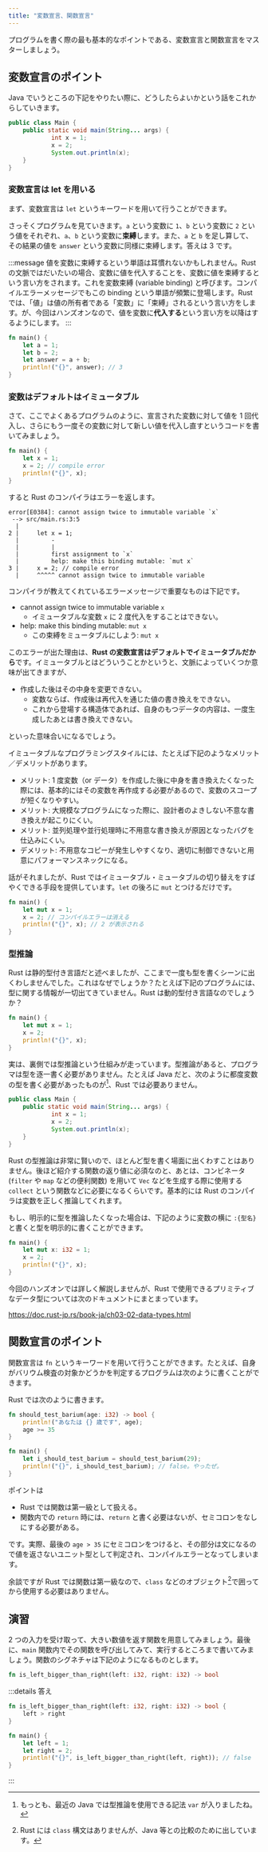 ```yaml
---
title: "変数宣言、関数宣言"
---
```


プログラムを書く際の最も基本的なポイントである、変数宣言と関数宣言をマスターしましょう。

## 変数宣言のポイント

Java でいうところの下記をやりたい際に、どうしたらよいかという話をこれからしていきます。

```java
public class Main {
	public static void main(String... args) {
			int x = 1;
			x = 2;
			System.out.println(x);
	}
}
```

### 変数宣言は let を用いる

まず、変数宣言は `let` というキーワードを用いて行うことができます。

さっそくプログラムを見ていきます。`a` という変数に `1`、`b` という変数に `2` という値をそれぞれ、`a`、`b` という変数に**束縛**します。また、`a` と `b` を足し算して、その結果の値を `answer` という変数に同様に束縛します。答えは 3 です。

:::message
値を変数に束縛するという単語は耳慣れないかもしれません。Rust の文脈ではだいたいの場合、変数に値を代入することを、変数に値を束縛するという言い方をされます。これを変数束縛 (variable binding) と呼びます。コンパイルエラーメッセージでもこの binding という単語が頻繁に登場します。Rust では、「値」は値の所有者である「変数」に「束縛」されるという言い方をします。が、今回はハンズオンなので、値を変数に**代入する**という言い方を以降はするようにします。
:::

```rust
fn main() {
    let a = 1;
    let b = 2;
    let answer = a + b;
    println!("{}", answer); // 3
}
```

### 変数はデフォルトはイミュータブル

さて、ここでよくあるプログラムのように、宣言された変数に対して値を 1 回代入し、さらにもう一度その変数に対して新しい値を代入し直すというコードを書いてみましょう。

```rust
fn main() {
    let x = 1;
    x = 2; // compile error
    println!("{}", x);
}
```

すると Rust のコンパイラはエラーを返します。

```
error[E0384]: cannot assign twice to immutable variable `x`
 --> src/main.rs:3:5
  |
2 |     let x = 1;
  |         -
  |         |
  |         first assignment to `x`
  |         help: make this binding mutable: `mut x`
3 |     x = 2; // compile error
  |     ^^^^^ cannot assign twice to immutable variable
```

コンパイラが教えてくれているエラーメッセージで重要なものは下記です。

- cannot assign twice to immutable variable `x`
  - イミュータブルな変数 `x` に 2 度代入をすることはできない。
- help: make this binding mutable: `mut x`
  - この束縛をミュータブルにしよう: `mut x`

このエラーが出た理由は、**Rust の変数宣言はデフォルトでイミュータブルだから**です。イミュータブルとはどういうことかというと、文脈によっていくつか意味が出てきますが、

- 作成した後はその中身を変更できない。
  - 変数ならば、作成後は再代入を通じた値の書き換えをできない。
  - これから登場する構造体であれば、自身のもつデータの内容は、一度生成したあとは書き換えできない。

といった意味合いになるでしょう。

イミュータブルなプログラミングスタイルには、たとえば下記のようなメリット／デメリットがあります。

- メリット: 1 度変数（or データ）を作成した後に中身を書き換えたくなった際には、基本的にはその変数を再作成する必要があるので、変数のスコープが短くなりやすい。
- メリット: 大規模なプログラムになった際に、設計者のよきしない不意な書き換えが起こりにくい。
- メリット: 並列処理や並行処理時に不用意な書き換えが原因となったバグを仕込みにくい。
- デメリット: 不用意なコピーが発生しやすくなり、適切に制御できないと用意にパフォーマンスネックになる。

話がそれましたが、Rust ではイミュータブル・ミュータブルの切り替えをすばやくできる手段を提供しています。`let` の後ろに `mut` とつけるだけです。

```rust
fn main() {
    let mut x = 1;
    x = 2; // コンパイルエラーは消える
    println!("{}", x); // 2 が表示される
}
```

### 型推論

Rust は静的型付き言語だと述べましたが、ここまで一度も型を書くシーンに出くわしませんでした。これはなぜでしょうか？たとえば下記のプログラムには、型に関する情報が一切出てきていません。Rust は動的型付き言語なのでしょうか？

```rust
fn main() {
    let mut x = 1;
    x = 2;
    println!("{}", x);
}
```

実は、裏側では型推論という仕組みが走っています。型推論があると、プログラマは型を逐一書く必要がありません。たとえば Java だと、次のように都度変数の型を書く必要があったものが[^1]、Rust では必要ありません。

```java
public class Main {
	public static void main(String... args) {
			int x = 1;
			x = 2;
			System.out.println(x);
	}
}
```

Rust の型推論は非常に賢いので、ほとんど型を書く場面に出くわすことはありません。後ほど紹介する関数の返り値に必須なのと、あとは、コンビネータ (`filter` や `map` などの便利関数) を用いて `Vec` などを生成する際に使用する `collect` という関数などに必要になるくらいです。基本的には Rust のコンパイラは変数を正しく推論してくれます。

もし、明示的に型を推論したくなった場合は、下記のように変数の横に `:{型名}` と書くと型を明示的に書くことができます。

```rust
fn main() {
    let mut x: i32 = 1;
    x = 2;
    println!("{}", x);
}
```

今回のハンズオンでは詳しく解説しませんが、Rust で使用できるプリミティブなデータ型については次のドキュメントにまとまっています。

https://doc.rust-jp.rs/book-ja/ch03-02-data-types.html

[^1]: もっとも、最近の Java では型推論を使用できる記法 `var` が入りましたね。

## 関数宣言のポイント

関数宣言は `fn` というキーワードを用いて行うことができます。たとえば、自身がバリウム検査の対象かどうかを判定するプログラムは次のように書くことができます。

Rust では次のように書きます。

```rust
fn should_test_barium(age: i32) -> bool {
    println!("あなたは {} 歳です", age);
    age >= 35
}

fn main() {
    let i_should_test_barium = should_test_barium(29);
    println!("{}", i_should_test_barium); // false。やったぜ。
}
```

ポイントは

- Rust では関数は第一級として扱える。
- 関数内での `return` 時には、`return` と書く必要はないが、セミコロンをなしにする必要がある。

です。実際、最後の `age > 35` にセミコロンをつけると、その部分は文になるので値を返さないユニット型として判定され、コンパイルエラーとなってしまいます。

余談ですが Rust では関数は第一級なので、`class` などのオブジェクト[^2]で囲ってから使用する必要はありません。

[^2]: Rust には `class` 構文はありませんが、Java 等との比較のために出しています。

## 演習

2 つの入力を受け取って、大きい数値を返す関数を用意してみましょう。最後に、`main` 関数内でその関数を呼び出してみて、実行するところまで書いてみましょう。関数のシグネチャは下記のようになるものとします。

```rust
fn is_left_bigger_than_right(left: i32, right: i32) -> bool
```

:::details 答え

```rust
fn is_left_bigger_than_right(left: i32, right: i32) -> bool {
    left > right
}

fn main() {
    let left = 1;
    let right = 2;
    println!("{}", is_left_bigger_than_right(left, right)); // false
}
```

:::
